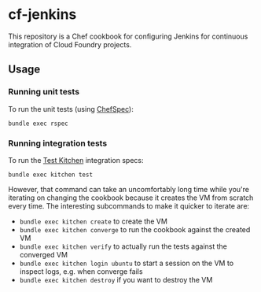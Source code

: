 # cf-jenkins

This repository is a Chef cookbook for configuring Jenkins for continuous integration of Cloud Foundry projects.

## Usage

### Running unit tests

To run the unit tests (using [ChefSpec](https://github.com/sethvargo/chefspec)):

```shell
bundle exec rspec
```

### Running integration tests

To run the [Test Kitchen](https://github.com/test-kitchen/test-kitchen) integration specs:

```shell
bundle exec kitchen test
```

However, that command can take an uncomfortably long time while you're iterating on changing the cookbook because it creates the VM from scratch every time.
The interesting subcommands to make it quicker to iterate are:

* `bundle exec kitchen create` to create the VM
* `bundle exec kitchen converge` to run the cookbook against the created VM
* `bundle exec kitchen verify` to actually run the tests against the converged VM
* `bundle exec kitchen login ubuntu` to start a session on the VM to inspect logs, e.g. when converge fails
* `bundle exec kitchen destroy` if you want to destroy the VM
